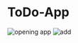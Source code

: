 # ToDo-App
![opening app](https://user-images.githubusercontent.com/50479184/168483498-e4c60582-c6a0-4021-8c0a-f0ff6d6ecc07.gif)
![add](https://user-images.githubusercontent.com/50479184/168483809-c0b44f4e-3684-4cd3-8015-2f1be5be99c8.gif)
